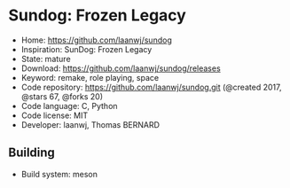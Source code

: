 # Sundog: Frozen Legacy

- Home: https://github.com/laanwj/sundog
- Inspiration: SunDog: Frozen Legacy
- State: mature
- Download: https://github.com/laanwj/sundog/releases
- Keyword: remake, role playing, space
- Code repository: https://github.com/laanwj/sundog.git (@created 2017, @stars 67, @forks 20)
- Code language: C, Python
- Code license: MIT
- Developer: laanwj, Thomas BERNARD

## Building

- Build system: meson
